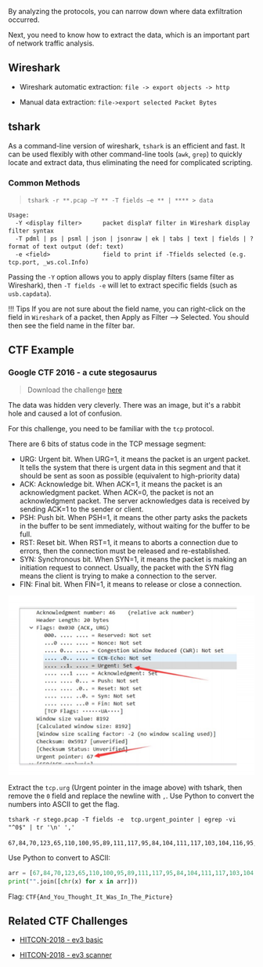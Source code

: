 By analyzing the protocols, you can narrow down where data exfiltration occurred.

Next, you need to know how to extract the data, which is an important part of network traffic analysis.

## Wireshark


- Wireshark automatic extraction: `file -> export objects -> http`

- Manual data extraction: `file->export selected Packet Bytes`


## tshark


As a command-line version of wireshark, `tshark` is an efficient and fast. It can be used flexibly with other command-line tools (`awk`, `grep`) to quickly locate and extract data, thus eliminating the need for complicated scripting.


### Common Methods


> `tshark -r **.pcap –Y ** -T fields –e ** | **** > data`


```
Usage:
  -Y <display filter>      packet displaY filter in Wireshark display filter syntax
  -T pdml | ps | psml | json | jsonraw | ek | tabs | text | fields | ? format of text output (def: text)
  -e <field>               field to print if -Tfields selected (e.g. tcp.port, _ws.col.Info)
```

Passing the `-Y` option allows you to apply display filters (same filter as Wireshark), then `-T fields -e` will let to extract specific fields (such as `usb.capdata`).

!!! Tips
    If you are not sure about the field name, you can right-click on the field in `Wireshark` of a packet, then Apply as Filter --> Selected.
    You should then see the field name in the filter bar.


## CTF Example


### Google CTF 2016 - a cute stegosaurus

> Download the challenge [here](https://github.com/ctf-wiki/ctf-challenges/blob/master/misc/cap/2016-google-ctf-a-cute-stegosaurus-100/stego.pcap)

The data was hidden very cleverly. There was an image, but it's a rabbit hole and caused a lot of confusion.

For this challenge, you need to be familiar with the `tcp` protocol.

There are 6 bits of status code in the TCP message segment:

- URG: Urgent bit. When URG=1, it means the packet is an urgent packet. It tells the system that there is urgent data in this segment and that it should be sent as soon as possible (equivalent to high-priority data)
- ACK: Acknowledge bit. When ACK=1, it means the packet is an acknowledgment packet. When ACK=0, the packet is not an acknowledgment packet. The server acknowledges data is received by sending ACK=1 to the sender or client.
- PSH: Push bit. When PSH=1, it means the other party asks the packets in the buffer to be sent immediately, without waiting for the buffer to be full.
- RST: Reset bit. When RST=1, it means to aborts a connection due to errors, then the connection must be released and re-established.
- SYN: Synchronous bit. When SYN=1, it means the packet is making an initiation request to connect. Usually, the packet with the SYN flag means the client is trying to make a connection to the server.
- FIN: Final bit. When FIN=1, it means to release or close a connection.


![urg](figure/urg.png)


Extract the `tcp.urg` (Urgent pointer in the image above) with tshark, then remove the `0` field and replace the newline with `,`. Use Python to convert the numbers into ASCII to get the flag.


```shell
tshark -r stego.pcap -T fields -e  tcp.urgent_pointer | egrep -vi "^0$" | tr '\n' ','

67,84,70,123,65,110,100,95,89,111,117,95,84,104,111,117,103,104,116,95,73,116,95,87,97,115,95,73,110,95,84,104,101,95,80,105,99,116,117,114,101,125
```

Use Python to convert to ASCII:


```python
arr = [67,84,70,123,65,110,100,95,89,111,117,95,84,104,111,117,103,104,116,95,73,116,95,87,97,115,95,73,110,95,84,104,101,95,80,105,99,116,117,114,101,125]
print("".join([chr(x) for x in arr]))
```

Flag: `CTF{And_You_Thought_It_Was_In_The_Picture}`


## Related CTF Challenges


- [HITCON-2018 - ev3 basic](https://www.osusec.org/hitcon-ctf-2018-ev3-basic/)

- [HITCON-2018 - ev3 scanner](https://w0y.at/writeup/2018/10/22/hitcon-2018-ev3-scanner.html)
